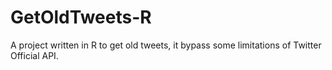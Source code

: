 # GetOldTweets-R
A project written in R to get old tweets, it bypass some limitations of Twitter Official API.
